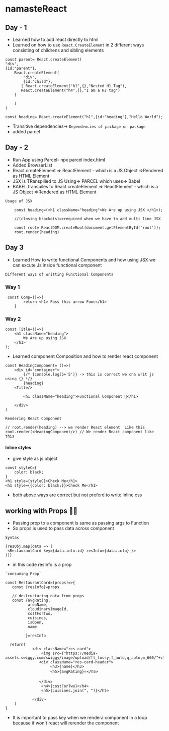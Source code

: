 # namasteReact

## Day - 1
- Learned how to add react directly to html
- Learned on how to use `React.CreateElement`  in 2 different ways consisting of childrens and sibling elements
``` 
const parent= React.createElement(
"div",
{id:"parent"},
    React.createElement(
        "div",
        {id:"child"},
       [ React.createElement("h1",{},"Nested H1 Tag"),
       React.createElement("h4",{},"I am a H2 tag")
    ]

    )
)

const heading= React.createElement("h1",{id:"heading"},"Hello World");

```
- Transitive dependencies-> ` Dependencies of package on package `
- added parcel 

## Day - 2

- Run App using Parcel- npx parcel index.html
- Added BrowserList
- React.createElement => ReactElement - which is a JS Object =>Rendered as HTML Element
- JSX is TRanspilled to JS Using-> PARCEL  which uses-> Babel
- BABEL transpiles to React.createElement => ReactElement - which is a JS Object =>Rendered as HTML Element

`Usage of JSX`

```
    const heading=(<h1 className="heading">We Are up using JSX </h1>);

    //(closing brackets)=>required when we have to add multi line JSX

    const root= ReactDOM.createRoot(document.getElementById('root'));
    root.render(heading)
```
## Day 3

- Learned How to write functional Components and how using JSX we can excute Js inside functional component

`Different ways of writting Functional Components`
### Way 1
```
 const Comp=()=>{
        return <h1> Pass this arrow Func</h1>
    }
```

### Way 2

```
const Title=()=>(
    <h1 className="heading">
        We Are up using JSX 
    </h1>
);
```

- Learned component Composition and how to render react component
```
const HeadingComponent= ()=>(
    <div id="container">
        {/* {console.log(5+'5')} -> this is correct we cna writ js using {} */}
        {heading}
    <Title/>

        <h1 className="heading">Functional Component 🚀</h1>

    </div>
)
```

`Rendering React Component`
```
// root.render(heading) --> we render React element  Like this
root.render(<HeadingComponent/>) // We render React component like this
```

#### Inline styles
- give style as js object

```
const styleC={
    color: black;
}
<h1 style={styleC}>Check Me</h1>
<h1 style={{color: black;}}>Check Me</h1>

```
- both above ways are correct but not preferd to write inline css

## working with Props 🐱‍🚀
- Passing prop  to a component is same as passing args to Function
- So props is used to pass data across component

`Syntax`
```
{resObj.map(data => (
 <RestaurantCard key={data.info.id} resInfo={data.info} />
))}

```
- in this code resInfo is a prop


```
`consuming Prop`

const RestaurantCard=(props)=>{
   const {resInfo}=props

   // destructuring data from props
   const {avgRating,  
          areaName,
          cloudinaryImageId,
          costForTwo,
          cuisines,
          isOpen,
          name

         }=resInfo

  return(  
            <div className="res-card">
                <img src={"https://media-assets.swiggy.com/swiggy/image/upload/fl_lossy,f_auto,q_auto,w_660/"+cloudinaryImageId}/>
               <div className="res-card-header">
                    <h3>{name}</h3>  
                    <h5>{avgRating}⭐</h5>

               </div>
                <h4>{costForTwo}</h4>
                <h5>{cuisines.join(", ")}</h5>
        
            </div>
    )
}

```

- It is important to pass key when we rendera component in a loop  because if won't react will rerender the component